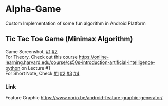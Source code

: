 # Alpha-Game
Custom Implementation of some fun algorithm in Android Platform

## Tic Tac Toe Game (Minimax Algorithm)
Game Screenshot, [#1](/resources/ss/tic_tac_toe_ss_1.png) [#2](/resources/ss/tic_tac_toe_ss_2.png) <br> 
For Theory, Check out this course https://online-learning.harvard.edu/course/cs50s-introduction-artificial-intelligence-python on Lecture #1 <br>
For Short Note, Check [#1](/resources/minimax1.png)
[#2](/resources/minimax2.png)
[#3](/resources/minimax3.png)
[#4](/resources/minimax4.png)

### Link
Feature Graphic https://www.norio.be/android-feature-graphic-generator/
